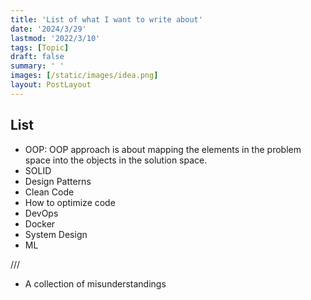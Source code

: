 ```yaml
---
title: 'List of what I want to write about'
date: '2024/3/29'
lastmod: '2022/3/10'
tags: [Topic]
draft: false
summary: ' '
images: [/static/images/idea.png]
layout: PostLayout
---
```


## List

- OOP: OOP approach is about mapping the elements in the problem space into the objects in the solution space.
- SOLID
- Design Patterns
- Clean Code
- How to optimize code
- DevOps
- Docker
- System Design
- ML

///

- A collection of misunderstandings
